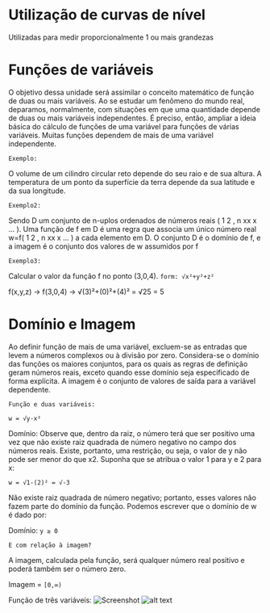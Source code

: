 # Utilização de curvas de nível

Utilizadas para medir proporcionalmente 1 ou mais grandezas

# Funções de variáveis

O objetivo dessa unidade será assimilar o conceito matemático de função de duas ou mais
variáveis. Ao se estudar um fenômeno do mundo real, deparamos, normalmente, com situações
em que uma quantidade depende de duas ou mais variáveis independentes. É preciso, então,
ampliar a ideia básica do cálculo de funções de uma variável para funções de várias variáveis.
Muitas funções dependem de mais de uma variável independente.

```Exemplo:```

O volume de um cilindro circular reto depende do seu raio e de sua altura.
A temperatura de um ponto da superfície da terra depende da sua latitude e da sua longitude.

```Exemplo2:```

Sendo D um conjunto de n-uplos ordenados de números reais ( 1 2 , n xx x … ). Uma função de f
em D é uma regra que associa um único número real w=f( 1 2 , n xx x … ) a cada elemento em D. O
conjunto D é o domínio de f, e a imagem é o conjunto dos valores de w assumidos por f

```Exemplo3:```

Calcular o valor da função f no ponto (3,0,4). ```form: √x²+y²+z²```

f(x,y,z) -> f(3,0,4) -> √(3)²+(0)²+(4)² = √25 = 5

# Domínio e Imagem

Ao definir função de mais de uma variável, excluem-se as entradas que levem a números
complexos ou à divisão por zero. Considera-se o domínio das funções os maiores conjuntos, para
os quais as regras de definição geram números reais, exceto quando esse domínio seja especificado
de forma explícita. A imagem é o conjunto de valores de saída para a variável dependente.

```Função e duas variáveis:```

```w = √y-x²```

Domínio: Observe que, dentro da raiz, o número terá que ser positivo uma vez que não existe raiz quadrada de número negativo no campo dos números reais. Existe, portanto, uma restrição, ou seja, o valor de y não pode ser menor do que x2. Suponha que se atribua o valor 1 para y e 2 para x:

```w = √1-(2)² = √-3```

Não existe raiz quadrada de número negativo; portanto, esses valores não fazem parte do
domínio da função. Podemos escrever que o domínio de w é dado por:

Domínio: ```y ≥ 0```

```E com relação à imagem?```

A imagem, calculada pela função, será qualquer número real positivo e poderá também ser
o número zero.

Imagem = ```[0,∞)```

Função de três variáveis:
![Screenshot](https://imgur.com/NzfN5om)
![alt text](https://imgur.com/NzfN5om)
